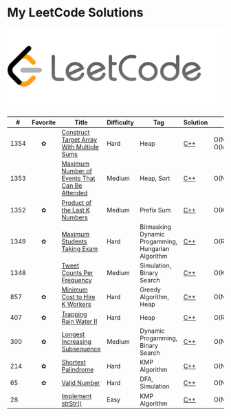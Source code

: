 # My LeetCode Solutions  
![cover](cover.png)

| # | Favorite | Title | Difficulty | Tag | Solution | Time | Space |
|---| :------: | ----- | ---------- | --- | -------- | ---- | ----- |
|1354|✿|[Construct Target Array With Multiple Sums](https://leetcode.com/problems/construct-target-array-with-multiple-sums/) |Hard|Heap|[C++](1354)|O(N) + O(logDlogN)|O(N)|
|1353||[Maximum Number of Events That Can Be Attended](https://leetcode.com/problems/maximum-number-of-events-that-can-be-attended/) |Medium|Heap, Sort|[C++](1353)|O(NlogN)|O(N)|
|1352|✿|[Product of the Last K Numbers](https://leetcode.com/problems/product-of-the-last-k-numbers/) |Medium|Prefix Sum|[C++](1352)|O(K)|O(K)|
|1349|✿|[Maximum Students Taking Exam](https://leetcode.com/problems/maximum-students-taking-exam/) |Hard|Bitmasking Dynamic Progamming, Hungarian Algorithm|[C++](1349)|O(R^2 * C^2)|O(RC)|
|1348||[Tweet Counts Per Frequency](https://leetcode.com/problems/tweet-counts-per-frequency/) |Medium|Simulation, Binary Search|[C++](1348)|O(K^2)|O(N)|
|857|✿|[Minimum Cost to Hire K Workers](https://leetcode.com/problems/minimum-cost-to-hire-k-workers/) |Hard|Greedy Algorithm, Heap|[C++](857)|O(NlogN)|O(N)|
|407|✿|[Trapping Rain Water II](https://leetcode.com/problems/trapping-rain-water-ii/) |Hard|Heap|[C++](407)|O(RClog(RC))|O(RC)|
|300|✿|[Longest Increasing Subsequence](https://leetcode.com/problems/longest-increasing-subsequence/) |Medium|Dynamic Progamming, Binary Search|[C++](300)|O(NlogN)|O(N)|
|214|✿|[Shortest Palindrome](https://leetcode.com/problems/shortest-palindrome/) |Hard|KMP Algorithm|[C++](214)|O(N)|O(N)|
|65|✿|[Valid Number](https://leetcode.com/problems/valid-number/) |Hard|DFA, Simulation|[C++](65)|O(N)|O(1)|
|28||[Implement strStr()](https://leetcode.com/problems/implement-strstr/) |Easy|KMP Algorithm|[C++](28)|O(N)|O(M)|
